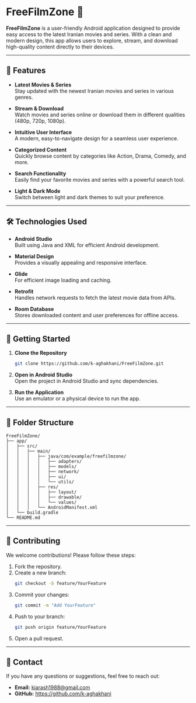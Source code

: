 # FreeFilmZone 🎥

**FreeFilmZone** is a user-friendly Android application designed to provide easy access to the latest Iranian movies and series. With a clean and modern design, this app allows users to explore, stream, and download high-quality content directly to their devices.

---

## 📱 Features

- **Latest Movies & Series**  
  Stay updated with the newest Iranian movies and series in various genres.  

- **Stream & Download**  
  Watch movies and series online or download them in different qualities (480p, 720p, 1080p).  

- **Intuitive User Interface**  
  A modern, easy-to-navigate design for a seamless user experience.  

- **Categorized Content**  
  Quickly browse content by categories like Action, Drama, Comedy, and more.  

- **Search Functionality**  
  Easily find your favorite movies and series with a powerful search tool.  

- **Light & Dark Mode**  
  Switch between light and dark themes to suit your preference.  

---

## 🛠️ Technologies Used

- **Android Studio**  
  Built using Java and XML for efficient Android development.  

- **Material Design**  
  Provides a visually appealing and responsive interface.  

- **Glide**  
  For efficient image loading and caching.  

- **Retrofit**  
  Handles network requests to fetch the latest movie data from APIs.  

- **Room Database**  
  Stores downloaded content and user preferences for offline access.  

---

## 🚀 Getting Started

1. **Clone the Repository**  
   ```bash
   git clone https://github.com/k-aghakhani/FreeFilmZone.git
   ```
2. **Open in Android Studio**  
   Open the project in Android Studio and sync dependencies.  

3. **Run the Application**  
   Use an emulator or a physical device to run the app.  

---

## 📂 Folder Structure

```plaintext
FreeFilmZone/
├── app/
│   ├── src/
│   │   ├── main/
│   │   │   ├── java/com/example/freefilmzone/
│   │   │   │   ├── adapters/
│   │   │   │   ├── models/
│   │   │   │   ├── network/
│   │   │   │   ├── ui/
│   │   │   │   └── utils/
│   │   │   ├── res/
│   │   │   │   ├── layout/
│   │   │   │   ├── drawable/
│   │   │   │   └── values/
│   │   │   └── AndroidManifest.xml
│   └── build.gradle
└── README.md
```

---

## 🌟 Contributing

We welcome contributions! Please follow these steps:

1. Fork the repository.  
2. Create a new branch:  
   ```bash
   git checkout -b feature/YourFeature
   ```
3. Commit your changes:  
   ```bash
   git commit -m "Add YourFeature"
   ```
4. Push to your branch:  
   ```bash
   git push origin feature/YourFeature
   ```
5. Open a pull request.  

---

## 📧 Contact

If you have any questions or suggestions, feel free to reach out:

- **Email:** kiarash1988@gmail.com 
- **GitHub:** https://github.com/k-aghakhani
